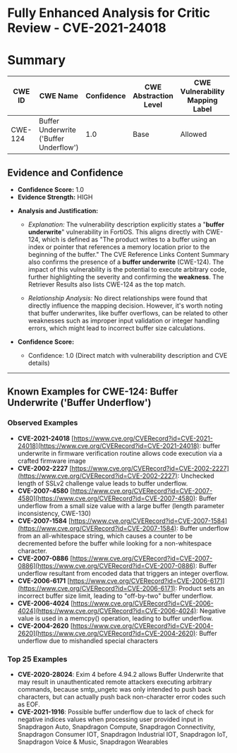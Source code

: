 # Fully Enhanced Analysis for Critic Review - CVE-2021-24018

# Summary
| CWE ID | CWE Name | Confidence | CWE Abstraction Level | CWE Vulnerability Mapping Label | CWE-Vulnerability Mapping Notes |
|---|---|---|---|---|---|
| CWE-124 | Buffer Underwrite ('Buffer Underflow') | 1.0 | Base | Allowed | Primary CWE |

## Evidence and Confidence

*   **Confidence Score:** 1.0
*   **Evidence Strength:** HIGH

- **Analysis and Justification:**
  - *Explanation:* The vulnerability description explicitly states a "**buffer underwrite**" vulnerability in FortiOS. This aligns directly with CWE-124, which is defined as "The product writes to a buffer using an index or pointer that references a memory location prior to the beginning of the buffer." The CVE Reference Links Content Summary also confirms the presence of a **buffer underwrite** (CWE-124). The impact of this vulnerability is the potential to execute arbitrary code, further highlighting the severity and confirming the **weakness**. The Retriever Results also lists CWE-124 as the top match.
  
  - *Relationship Analysis:* No direct relationships were found that directly influence the mapping decision. However, it's worth noting that buffer underwrites, like buffer overflows, can be related to other weaknesses such as improper input validation or integer handling errors, which might lead to incorrect buffer size calculations.

- **Confidence Score:**
  - Confidence: 1.0 (Direct match with vulnerability description and CVE details)

---



## Known Examples for CWE-124: Buffer Underwrite ('Buffer Underflow')
### Observed Examples
- **CVE-2021-24018** [https://www.cve.org/CVERecord?id=CVE-2021-24018](https://www.cve.org/CVERecord?id=CVE-2021-24018): buffer underwrite in firmware verification routine allows code execution via a crafted firmware image
- **CVE-2002-2227** [https://www.cve.org/CVERecord?id=CVE-2002-2227](https://www.cve.org/CVERecord?id=CVE-2002-2227): Unchecked length of SSLv2 challenge value leads to buffer underflow.
- **CVE-2007-4580** [https://www.cve.org/CVERecord?id=CVE-2007-4580](https://www.cve.org/CVERecord?id=CVE-2007-4580): Buffer underflow from a small size value with a large buffer (length parameter inconsistency, CWE-130)
- **CVE-2007-1584** [https://www.cve.org/CVERecord?id=CVE-2007-1584](https://www.cve.org/CVERecord?id=CVE-2007-1584): Buffer underflow from an all-whitespace string, which causes a counter to be decremented before the buffer while looking for a non-whitespace character.
- **CVE-2007-0886** [https://www.cve.org/CVERecord?id=CVE-2007-0886](https://www.cve.org/CVERecord?id=CVE-2007-0886): Buffer underflow resultant from encoded data that triggers an integer overflow.
- **CVE-2006-6171** [https://www.cve.org/CVERecord?id=CVE-2006-6171](https://www.cve.org/CVERecord?id=CVE-2006-6171): Product sets an incorrect buffer size limit, leading to "off-by-two" buffer underflow.
- **CVE-2006-4024** [https://www.cve.org/CVERecord?id=CVE-2006-4024](https://www.cve.org/CVERecord?id=CVE-2006-4024): Negative value is used in a memcpy() operation, leading to buffer underflow.
- **CVE-2004-2620** [https://www.cve.org/CVERecord?id=CVE-2004-2620](https://www.cve.org/CVERecord?id=CVE-2004-2620): Buffer underflow due to mishandled special characters
### Top 25 Examples
- **CVE-2020-28024**: Exim 4 before 4.94.2 allows Buffer Underwrite that may result in unauthenticated remote attackers executing arbitrary commands, because smtp_ungetc was only intended to push back characters, but can actually push back non-character error codes such as EOF.
- **CVE-2021-1916**: Possible buffer underflow due to lack of check for negative indices values when processing user provided input in Snapdragon Auto, Snapdragon Compute, Snapdragon Connectivity, Snapdragon Consumer IOT, Snapdragon Industrial IOT, Snapdragon IoT, Snapdragon Voice & Music, Snapdragon Wearables
